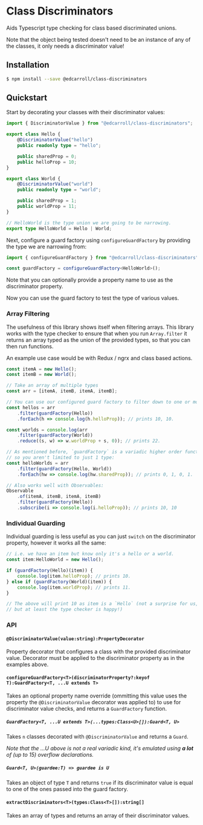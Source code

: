 # Class Discriminators

Aids Typescript type checking for class based discriminated unions.

Note that the object being tested doesn't need to be an instance of any of the classes, it only needs a discriminator value!

## Installation

```sh
$ npm install --save @edcarroll/class-discriminators
```

## Quickstart

Start by decorating your classes with their discriminator values:

```typescript
import { DiscriminatorValue } from "@edcarroll/class-discriminators";

export class Hello {
    @DiscriminatorValue("hello")
    public readonly type = "hello";

    public sharedProp = 0;
    public helloProp = 10;
}

export class World {
    @DiscriminatorValue("world")
    public readonly type = "world";

    public sharedProp = 1;
    public worldProp = 11;
}

// HelloWorld is the type union we are going to be narrowing.
export type HelloWorld = Hello | World;
```

Next, configure a guard factory using `configureGuardFactory` by providing the type we are narrowing from:

```typescript
import { configureGuardFactory } from "@edcarroll/class-discriminators";

const guardFactory = configureGuardFactory<HelloWorld>();
```

Note that you can optionally provide a property name to use as the discriminator property.

Now you can use the guard factory to test the type of various values.

### Array Filtering

The usefulness of this library shows itself when filtering arrays. This library works with the type checker to ensure that when you run `Array.filter` it returns an array typed as the union of the provided types, so that you can then run functions.

An example use case would be with Redux / ngrx and class based actions.

```typescript
const itemA = new Hello();
const itemB = new World();

// Take an array of multiple types
const arr = [itemA, itemB, itemA, itemB];

// You can use our configured guard factory to filter down to one or more specified types:
const hellos = arr
    .filter(guardFactory(Hello))
    .forEach(h => console.log(h.helloProp)); // prints 10, 10.

const worlds = console.log(arr
    .filter(guardFactory(World))
    .reduce((s, w) => w.worldProp + s, 0)); // prints 22.

// As mentioned before, `guardFactory` is a variadic higher order function,
// so you aren't limited to just 1 type:
const helloWorlds = arr
    .filter(guardFactory(Hello, World))
    .forEach(hw => console.log(hw.sharedProp)); // prints 0, 1, 0, 1.

// Also works well with Observables:
Observable
    .of(itemA, itemB, itemA, itemB)
    .filter(guardFactory(Hello))
    .subscribe(i => console.log(i.helloProp)); // prints 10, 10
```

### Individual Guarding

Individual guarding is less useful as you can just `switch` on the discriminator property, however it works all the same:

```typescript
// i.e. we have an item but know only it's a hello or a world.
const item:HelloWorld = new Hello();

if (guardFactory(Hello)(item)) {
    console.log(item.helloProp); // prints 10.
} else if (guardFactory(World)(item)) {
    console.log(item.worldProp); // prints 11.
}

// The above will print 10 as item is a `Hello` (not a surprise for us,
// but at least the type checker is happy!)
```

### API

#### `@DiscriminatorValue(value:string):PropertyDecorator`

Property decorator that configures a class with the provided discriminator value. Decorator must be applied to the discriminator property as in the examples above.

#### `configureGuardFactory<T>(discriminatorProperty?:keyof T):GuardFactory<T, ...U extends T>`

Takes an optional property name override (ommitting this value uses the property the `@DiscriminatorValue` decorator was applied to) to use for discriminator value checks, and returns a `GuardFactory` function.

##### `GuardFactory<T, ...U extends T>(...types:Class<U>[]):Guard<T, U>`

Takes `n` classes decorated with `@DiscriminatorValue` and returns a `Guard`.

*Note that the ...U above is not a real variadic kind, it's emulated using* ***a lot*** *of (up to 15) overflow declarations.*

##### `Guard<T, U>(guardee:T) => guardee is U`

Takes an object of type `T` and returns `true` if its discriminator value is equal to one of the ones passed into the guard factory.

#### `extractDiscriminators<T>(types:Class<T>[]):string[]`

Takes an array of types and returns an array of their discriminator values.
